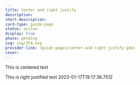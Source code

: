 ```yaml
---
title: Center and right justify
description: 
short-description: 
card-type: guide-page
status: active
display: true
phase: pending
svg: svg/2FA.svg
provider-link: /guide-pages/center-and-right-justify-gdoc
cover: 
---
```

<div class="center" markdown="1">


This is centered text

</div>


This is right justified text
 2023-01-17T19:17:36.751Z